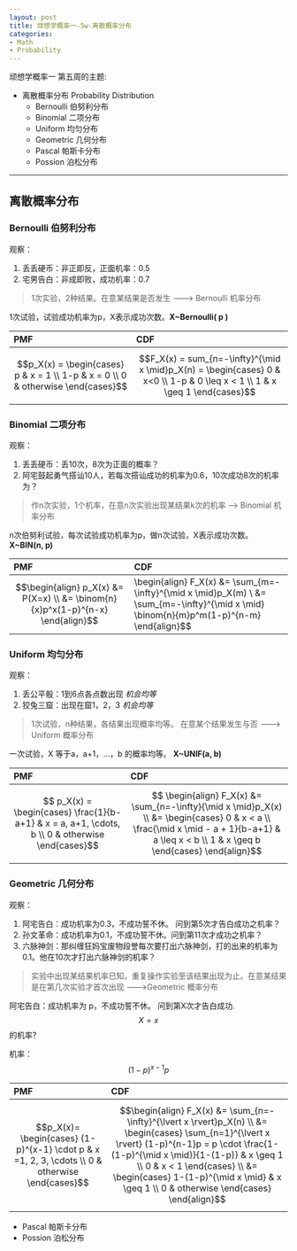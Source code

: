 ```yaml
---
layout: post
title: 顽想学概率一-5w-离散概率分布
categories:
- Math
- Probability
---
```


顽想学概率一 第五周的主题:

- 离散概率分布 Probability Distribution
  - Bernoulli 伯努利分布
  - Binomial 二项分布
  - Uniform 均匀分布
  - Geometric 几何分布
  - Pascal 帕斯卡分布
  - Possion 泊松分布

---

## 离散概率分布

### Bernoulli 伯努利分布

观察：

1. 丢丢硬币：非正即反，正面机率：0.5
2. 宅男告白：非成即败，成功机率：0.7

> 1次实验，2种结果。在意某结果是否发生 ---> Bernoulli 机率分布

1次试验，试验成功机率为p，X表示成功次数。**X~Bernoulli( p )**

| PMF | CDF     |
| :------------- | :------------- |
| $$p_X(x) = \begin{cases} p & x = 1 \\ 1-p & x = 0 \\ 0 & otherwise \end{cases}$$       | $$F_X(x) = sum_{n=-\infty}^{\mid x \mid}p_X(n) = \begin{cases} 0 & x<0 \\ 1-p & 0 \leq x < 1 \\ 1 & x \geq 1 \end{cases}$$|

### Binomial 二项分布

观察：

1. 丢丢硬币：丢10次，8次为正面的概率？
2. 阿宅鼓起勇气搭讪10人，若每次搭讪成功的机率为0.6，10次成功8次的机率为？

> 作n次实验，1个机率，在意n次实验出现某结果k次的机率 --> Binomial 机率分布

n次伯努利试验，每次试验成功机率为p，做n次试验，X表示成功次数。 **X~BIN(n, p)**

| PMF | CDF|
| :------------- | :------------- |
| $$\begin{align} p_X(x) &= P(X=x) \\ &= \binom{n}{x}p^x(1-p)^{n-x} \end{align}$$      | \begin{align} F_X(x) &= \sum_{m=-\infty}^{\mid x \mid}p_X(m) \\ &= \sum_{m=-\infty}^{\mid x \mid} \binom{n}{m}p^m(1-p)^{n-m} \end{align}$$ |


### Uniform 均匀分布

观察：

1. 丢公平骰：1到6点各点数出现 *机会均等*
2. 狡兔三窟：出现在窟1，2，3 *机会均等*

> 1次试验，n种结果，各结果出现概率均等。 在意某个结果发生与否 ---> Uniform 概率分布

一次试验，X 等于a，a+1，...，b 的概率均等。 **X~UNIF(a, b)**

| PMF | CDF     |
| :------------- | :------------- |
| $$ p_X(x) = \begin{cases} \frac{1}{b-a+1} & x = a, a+1, \cdots, b \\ 0 & otherwise \end{cases}$$      | $$ \begin{align} F_X(x) &= \sum_{n=-\infty}{\mid x \mid}p_X(x) \\ &= \begin{cases} 0 & x < a \\ \frac{\mid x \mid - a + 1}{b-a+1} & a \leq x < b \\ 1 & x \geq b \end{cases}  \end{align}$$       |

### Geometric 几何分布

观察：

1. 阿宅告白：成功机率为0.3，不成功誓不休。 问到第5次才告白成功之机率？
2. 孙文革命：成功机率为0.1，不成功誓不休。问到第11次才成功之机率？
3. 六脉神剑：那纠缠狂妈宝废物段誉每次要打出六脉神剑，打的出来的机率为0.1。他在10次才打出六脉神剑的机率？

> 实验中出现某结果机率已知，重复操作实验至该结果出现为止。在意某结果是在第几次实验才首次出现
--->Geometric 概率分布

阿宅告白：成功机率为 p，不成功誓不休。 问到第X次才告白成功. $$X=x$$的机率?

机率：$$(1-p)^{x-1}p$$

| PMF | CDF    |
| :------------- | :------------- |
| $$p_X(x)= \begin{cases} (1-p)^{x-1} \cdot p & x =1, 2, 3, \cdots \\  0 & otherwise \end{cases}$$ |   $$\begin{align} F_X(x) &= \sum_{n=-\infty}^{\lvert x \rvert}p_X(n) \\ &= \begin{cases} \sum_{n=1}^{\lvert x \rvert} (1-p)^{n-1}p = p \cdot \frac{1-(1-p)^{\mid x \mid}}{1-(1-p)} & x \geq 1 \\ 0 & x < 1 \end{cases} \\ &= \begin{cases} 1-(1-p)^{\mid x \mid} & x \geq 1 \\ 0 & otherwise \end{cases} \end{align}$$ |

- Pascal 帕斯卡分布
- Possion 泊松分布
